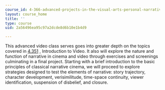 ```yaml
---
course_id: 4-366-advanced-projects-in-the-visual-arts-personal-narrative-spring-2004
layout: course_home
title: ''
type: course
uid: 2a56496ea95c97a2dcde8d6b10e1b4d9

---
```

This advanced video class serves goes into greater depth on the topics covered in [4.351](/courses/4-351-introduction-to-video-spring-2004) , Introduction to Video. It also will explore the nature and function of narrative in cinema and video through exercises and screenings culminating in a final project. Starting with a brief introduction to the basic principles of classical narrative cinema, we will proceed to explore strategies designed to test the elements of narrative: story trajectory, character development, verisimilitude, time-space continuity, viewer identification, suspension of disbelief, and closure.
